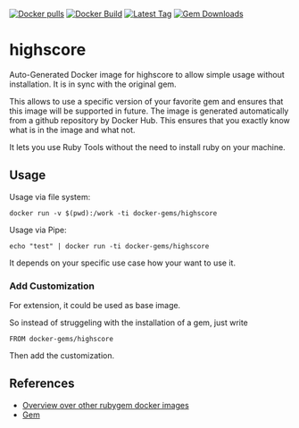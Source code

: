 [![Docker pulls](https://img.shields.io/docker/pulls/rubygem/highscore.svg)](https://hub.docker.com/r/rubygem/highscore/)
[![Docker Build](https://img.shields.io/docker/automated/rubygem/highscore.svg)](https://hub.docker.com/r/rubygem/highscore/)
[![Latest Tag](https://img.shields.io/github/tag/docker-rubygem/highscore.svg)](https://hub.docker.com/r/rubygem/highscore/)
[![Gem Downloads](https://img.shields.io/gem/dt/highscore.svg)](https://rubygems.org/gems/highscore/)
# highscore

Auto-Generated Docker image for highscore to allow simple usage without installation.
It is in sync with the original gem.

This allows to use a specific version of your favorite gem and ensures that this image will be supported in future.
The image is generated automatically from a github repository by Docker Hub.
This ensures that you exactly know what is in the image and what not.

It lets you use Ruby Tools without the need to install ruby on your machine.

## Usage

Usage via file system:

`docker run -v $(pwd):/work -ti docker-gems/highscore`

Usage via Pipe:

`echo "test" | docker run -ti docker-gems/highscore`

It depends on your specific use case how your want to use it.

### Add Customization

For extension, it could be used as base image.

So instead of struggeling with the installation of a gem, just write

`FROM docker-gems/highscore`

Then add the customization.

## References

 - [Overview over other rubygem docker images](https://github.com/thinkbot/docker-rubygem)
 - [Gem](https://rubygems.org/gems/highscore/)
